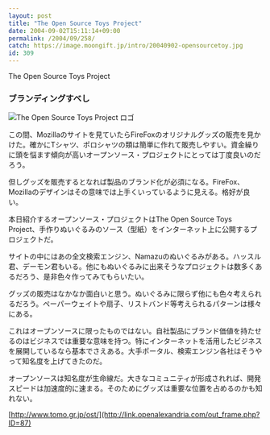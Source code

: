 ```yaml
---
layout: post
title: "The Open Source Toys Project"
date: 2004-09-02T15:11:14+09:00
permalink: /2004/09/258/
catch: https://image.moongift.jp/intro/20040902-opensourcetoy.jpg
id: 309
---
```

The Open Source Toys Project  
<!--more-->

### ブランディングすべし
  

![The Open Source Toys Project ロゴ](https://image.moongift.jp/intro/20040902-opensourcetoy.jpg "The Open Source Toys Project ロゴ")

  

この間、Mozillaのサイトを見ていたらFireFoxのオリジナルグッズの販売を見かけた。確かにTシャツ、ポロシャツの類は簡単に作れて販売しやすい。資金繰りに頭を悩ます傾向が高いオープンソース・プロジェクトにとっては丁度良いのだろう。

  

但しグッズを販売するとなれば製品のブランド化が必須になる。FireFox、Mozillaのデザインはその意味では上手くいっているように見える。格好が良い。

  

本日紹介するオープンソース・プロジェクトはThe Open Source Toys Project、手作りぬいぐるみのソース（型紙）をインターネット上に公開するプロジェクトだ。

  

サイトの中にはあの全文検索エンジン、Namazuのぬいぐるみがある。ハッスル君、デーモン君もいる。他にもぬいぐるみに出来そうなプロジェクトは数多くあるだろう、是非色々作ってみてもらいたい。

  

グッズの販売はなかなか面白いと思う。ぬいぐるみに限らず他にも色々考えられるだろう。ペーパーウェイトや扇子、リストバンド等考えられるパターンは様々にある。

  

これはオープンソースに限ったものではない。自社製品にブランド価値を持たせるのはビジネスでは重要な意味を持つ。特にインターネットを活用したビジネスを展開しているなら基本でさえある。大手ポータル、検索エンジン各社はそうやって知名度を上げてきたのだ。

  

オープンソースは知名度が生命線だ。大きなコミュニティが形成されれば、開発スピードは加速度的に速まる。そのためにグッズは重要な位置を占めるのかも知れない。

  

[http://www.tomo.gr.jp/ost/](http://link.openalexandria.com/out_frame.php?ID=87)

